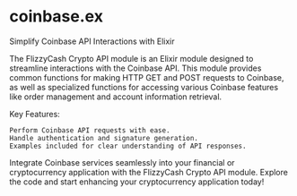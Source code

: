 # coinbase.ex

Simplify Coinbase API Interactions with Elixir

The FlizzyCash Crypto API module is an Elixir module designed to streamline interactions with the Coinbase API. This module provides common functions for making HTTP GET and POST requests to Coinbase, as well as specialized functions for accessing various Coinbase features like order management and account information retrieval.

Key Features:

    Perform Coinbase API requests with ease.
    Handle authentication and signature generation.
    Examples included for clear understanding of API responses.

Integrate Coinbase services seamlessly into your financial or cryptocurrency application with the FlizzyCash Crypto API module.
Explore the code and start enhancing your cryptocurrency application today!
